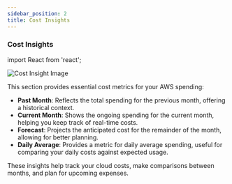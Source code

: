 ```yaml
---
sidebar_position: 2
title: Cost Insights
---
```


### Cost Insights

import React from 'react';

<div style={{ textAlign: 'center' }}>
  <img src="/img/billingsummary/1.png" alt="Cost Insight Image" />
</div>

This section provides essential cost metrics for your AWS spending:

- **Past Month**: Reflects the total spending for the previous month, offering a historical context.
- **Current Month**: Shows the ongoing spending for the current month, helping you keep track of real-time costs.
- **Forecast**: Projects the anticipated cost for the remainder of the month, allowing for better planning.
- **Daily Average**: Provides a metric for daily average spending, useful for comparing your daily costs against expected usage.

These insights help track your cloud costs, make comparisons between months, and plan for upcoming expenses.

